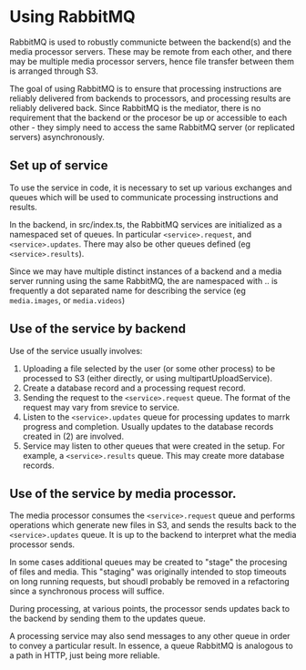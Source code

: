 # Using RabbitMQ

RabbitMQ is used to robustly communicte between the backend(s) and the media processor servers.  These may be remote from each other, and there may be multiple media processor servers, hence file transfer between them is arranged through S3.

The goal of using RabbitMQ is to ensure that processing instructions are reliably delivered from backends to processors, and processing results are reliably delivered back.  Since RabbitMQ is the mediator, there is no requirement that the backend or the procesor be up or accessible to each other - they simply need to access the same RabbitMQ server (or replicated servers) asynchronously.

## Set up of service

To use the service in code, it is necessary to set up various exchanges and queues which will be used to communicate processing instructions and results.

In the backend, in src/index.ts, the RabbitMQ services are initialized as a namespaced set of queues.  In particular `<service>.request`, and `<service>.updates`.  There may also be other queues defined (eg `<service>.results`).  

Since we may have multiple distinct instances of a backend and a media server running using the same RabbitMQ, the <services> are namespaced with <system>.<servicename>.  <servicename> is frequently a dot separated name for describing the service (eg `media.images`, or `media.videos`)

## Use of the service by backend

Use of the service usually involves:

1.  Uploading a file selected by the user (or some other process) to be processed to S3 (either directly, or using multipartUploadService).  
2.  Create a database record and a processing request record.
3.  Sending the request to the `<service>.request` queue.  The format of the request may vary from srevice to service.
4.  Listen to the `<service>.updates` queue for processing updates to marrk progress and completion.   Usually updates to the database records created in (2) are involved.
5.  Service may listen to other queues that were created in the setup.  For example, a `<service>.results` queue.  This may create more database records.

## Use of the service by media processor.

The media processor consumes the `<service>.request` queue and performs operations which generate new files in S3, and sends the results back to the `<service>.updates` queue.  It is up to the backend to interpret what the media processor sends. 

In some cases additional queues may be created to "stage" the procesing of files and media.  This "staging" was originally intended to stop timeouts on long running requests, but shoudl probably be removed in a refactoring since a synchronous process will suffice.

During processing, at various points, the processor sends updates back to the backend by sending them to the updates queue.

A processing service may also send messages to any other queue in order to convey a particular result.  In essence, a queue RabbitMQ is analogous to a path in HTTP, just being more reliable.
